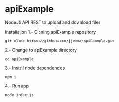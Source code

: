 # apiExample
NodeJS API REST to upload and download files

Installation
1.- Cloning apiExample repository

    git clone https://github.com/jjvema/apiExample.git

2.- Change to apiExample directory

    cd apiExample

3.- Install node dependencies

    npm i

4.- Run app

    node index.js

